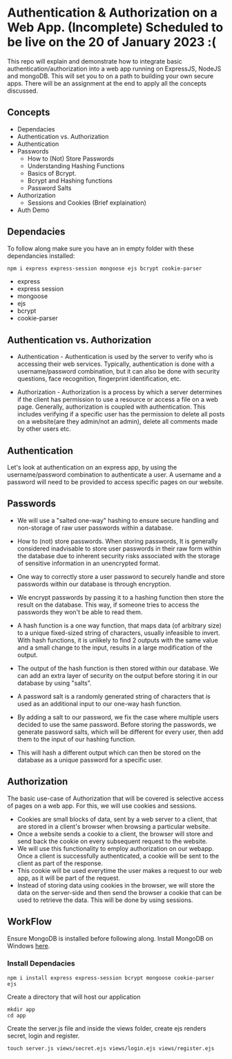 # Authentication & Authorization on a Web App. (Incomplete) Scheduled to be live on the 20 of January 2023 :(
 This repo will explain and demonstrate how to integrate basic authentication/authorization into a web app running on ExpressJS, NodeJS and mongoDB. This will set you to on a path to building your own secure apps. There will be an assignment at the end to apply all the concepts discussed.

## Concepts
- Dependacies
- Authentication vs. Authorization
- Authentication
- Passwords
  - How to (Not) Store Passwords
  - Understanding Hashing Functions
  - Basics of Bcrypt.
  - Bcrypt and Hashing functions
  - Password Salts
- Authorization
  - Sessions and Cookies (Brief explaination)
- Auth Demo

## Dependacies
To follow along make sure you have an in empty folder with these dependancies installed:
```markdown
npm i express express-session mongoose ejs bcrypt cookie-parser
```
- express
- express session
- mongoose
- ejs
- bcrypt
- cookie-parser

## Authentication vs. Authorization
- Authentication - Authentication is used by the server to verify who is accessing their web services. Typically, authentication is done with a username/password combination, but it can also be done with security questions, face recognition, fingerprint identification, etc.

- Authorization - Authorization is a process by which a server determines if the client has permission to use a resource or access a file on a web page. Generally, authorization is coupled with authentication. This includes verifying if a specific user has the permission to delete all posts on a website(are they admin/not an admin), delete all comments made by other users etc.

## Authentication
Let's look at authentication on an express app, by using the username/password combination to authenticate a user. A username and a password will need to be provided to access specific pages on our website.
## Passwords
- We will use a "salted one-way" hashing to ensure secure handling and non-storage of raw user passwords within a database.
  
- How to (not) store passwords. When storing passwords, It is generally considered inadvisable to store user passwords in their raw form within the database due to inherent security risks associated with the storage of sensitive information in an unencrypted format.
- One way to correctly store a user password to securely handle and store passwords within our database is through encryption. 
- We encrypt passwords by passing it to a hashing function then store the result on the database. This way, if someone tries to access the passwords they won't be able to read them.
- A hash function is a one way function, that maps data (of arbitrary size) to a unique fixed-sized string of characters, usually infeasible to invert. With hash functions, it is unlikely to find 2 outputs with the same value and a small change to the input, results in a large modification of the output.
- The output of the hash function is then stored within our database. We can add an extra layer of security on the output before storing it in our database by using "salts".
- A password salt is a randomly generated string of characters that is used as an additional input to our one-way hash function. 
- By adding a salt to our password, we fix the case where multiple users decided to use the same password. Before storing the passwords, we generate password salts, which will be different for every user, then add them to the input of our hashing function. 
- This will hash a different output which can then be stored on the database as a unique password for a specific user.
## Authorization
The basic use-case of Authorization that will be covered is selective access of pages on a web app. For this, we will use cookies and sessions. 
- Cookies are small blocks of data, sent by a web server to a client, that are stored in a client's browser when browsing a particular website.
- Once a website sends a cookie to a client, the browser will store and send back the cookie on every subsequent request to the website.
- We will use this functionality to employ authorization on our webapp. Once a client is successfully authenticated, a cookie will be sent to the client as part of the response.
- This cookie will be used everytime the user makes a request to our web app, as it will be part of the request.
- Instead of storing data using cookies in the browser, we will store the data on the server-side and then send the browser a cookie that can be used to retrieve the data. This will be done by using sessions.

## WorkFlow 
Ensure MongoDB is installed before following along. Install MongoDB on Windows [here](https://youtu.be/FwMwO8pXfq0).
### Install Dependacies

```
npm i install express express-session bcrypt mongoose cookie-parser ejs
```
Create a directory that will host our application

```
mkdir app
cd app
``` 

Create the server.js file and inside the views folder, create ejs renders secret, login and register.
```
touch server.js views/secret.ejs views/login.ejs views/register.ejs
```